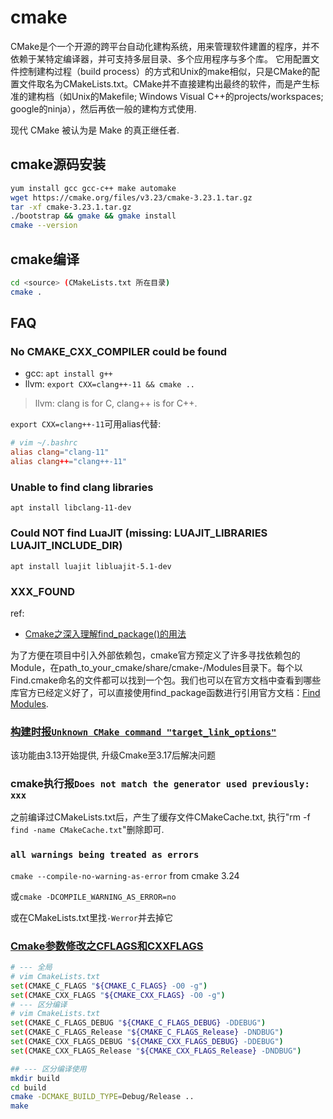 # cmake
CMake是个一个开源的跨平台自动化建构系统，用来管理软件建置的程序，并不依赖于某特定编译器，并可支持多层目录、多个应用程序与多个库。 它用配置文件控制建构过程（build process）的方式和Unix的make相似，只是CMake的配置文件取名为CMakeLists.txt。CMake并不直接建构出最终的软件，而是产生标准的建构档（如Unix的Makefile; Windows Visual C++的projects/workspaces; google的ninja），然后再依一般的建构方式使用.


现代 CMake 被认为是 Make 的真正继任者.

## cmake源码安装
```bash
yum install gcc gcc-c++ make automake
wget https://cmake.org/files/v3.23/cmake-3.23.1.tar.gz
tar -xf cmake-3.23.1.tar.gz
./bootstrap && gmake && gmake install
cmake --version
```

## cmake编译
```bash
cd <source> (CMakeLists.txt 所在目录)
cmake .
```

## FAQ
### No CMAKE_CXX_COMPILER could be found
- gcc: `apt install g++`
- llvm: `export CXX=clang++-11 && cmake ..`

> llvm: clang is for C, clang++ is for C++.

`export CXX=clang++-11`可用alias代替:
```conf
# vim ~/.bashrc
alias clang="clang-11"
alias clang++="clang++-11"
```

### Unable to find clang libraries
`apt install libclang-11-dev`

### Could NOT find LuaJIT (missing: LUAJIT_LIBRARIES LUAJIT_INCLUDE_DIR)
`apt install luajit libluajit-5.1-dev`

### XXX_FOUND
ref:
- [Cmake之深入理解find_package()的用法](https://zhuanlan.zhihu.com/p/97369704)

为了方便在项目中引入外部依赖包，cmake官方预定义了许多寻找依赖包的Module，在path_to_your_cmake/share/cmake-<version>/Modules目录下。每个以Find<LibaryName>.cmake命名的文件都可以找到一个包。我们也可以在官方文档中查看到哪些库官方已经定义好了，可以直接使用find_package函数进行引用官方文档：[Find Modules](https://cmake.org/cmake/help/latest/manual/cmake-modules.7.html).

### [构建时报`Unknown CMake command "target_link_options"`](https://github.com/seetafaceengine/SeetaFace2/issues/108)
该功能由3.13开始提供, 升级Cmake至3.17后解决问题

### cmake执行报`Does not match the generator used previously: xxx`
之前编译过CMakeLists.txt后，产生了缓存文件CMakeCache.txt, 执行"rm -f `find -name CMakeCache.txt`"删除即可.

### `all warnings being treated as errors`
`cmake --compile-no-warning-as-error` from cmake 3.24

或`cmake -DCOMPILE_WARNING_AS_ERROR=no`

或在CMakeLists.txt里找`-Werror`并去掉它

### [Cmake参数修改之CFLAGS和CXXFLAGS](https://blog.51cto.com/u_15061951/3708727)
```bash
# --- 全局
# vim CmakeLists.txt
set(CMAKE_C_FLAGS "${CMAKE_C_FLAGS} -O0 -g")
set(CMAKE_CXX_FLAGS "${CMAKE_CXX_FLAGS} -O0 -g")
# --- 区分编译
# vim CmakeLists.txt
set(CMAKE_C_FLAGS_DEBUG "${CMAKE_C_FLAGS_DEBUG} -DDEBUG")
set(CMAKE_C_FLAGS_Release "${CMAKE_C_FLAGS_Release} -DNDBUG")
set(CMAKE_CXX_FLAGS_DEBUG "${CMAKE_CXX_FLAGS_DEBUG} -DDEBUG")
set(CMAKE_CXX_FLAGS_Release "${CMAKE_CXX_FLAGS_Release} -DNDBUG")

## --- 区分编译使用
mkdir build
cd build
cmake -DCMAKE_BUILD_TYPE=Debug/Release ..
make
```